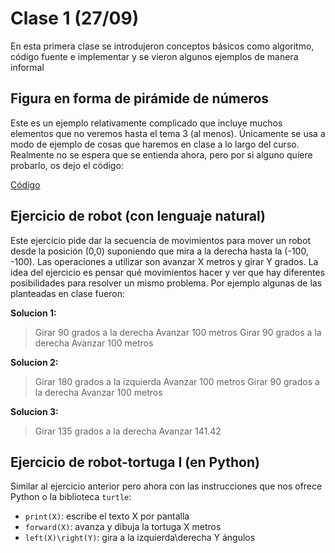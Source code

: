# Clase 1 (27/09)

En esta primera clase se introdujeron conceptos básicos como algoritmo, código fuente e implementar y se vieron algunos ejemplos de manera informal

## Figura en forma de pirámide de números

Este es un ejemplo relativamente complicado que incluye muchos elementos que no veremos hasta el tema 3 (al menos). Únicamente se usa a modo de ejemplo de cosas que haremos en clase a lo largo del curso. Realmente no se espera que se entienda ahora, pero por si alguno quiere probarlo, os dejo el código:

[Código](codigo/t1e0.py)

## Ejercicio de robot (con lenguaje natural)

Este ejercicio pide dar la secuencia de movimientos para mover un robot desde la posición (0,0) suponiendo que mira a la derecha hasta la (-100, -100). Las operaciones a utilizar son avanzar X metros y girar Y grados. La idea del ejercicio es pensar qué movimientos hacer y ver que hay diferentes posibilidades para resolver un mismo problema. Por ejemplo algunas de las planteadas en clase fueron:

**Solucion 1:**
> Girar 90 grados a la derecha
> Avanzar 100 metros
> Girar 90 grados a la derecha
> Avanzar 100 metros

**Solucion 2:**
> Girar 180 grados a la izquierda
> Avanzar 100 metros
> Girar 90 grados a la derecha
> Avanzar 100 metros

**Solucion 3:**
> Girar 135 grados a la derecha
> Avanzar 141.42

## Ejercicio de robot-tortuga I (en Python)

Similar al ejercicio anterior pero ahora con las instrucciones que nos ofrece Python o la biblioteca `turtle`:
* `print(X)`: escribe el texto X por pantalla
* `forward(X)`: avanza y dibuja la tortuga X metros
* `left(X)\right(Y)`: gira a la izquierda\derecha Y ángulos
